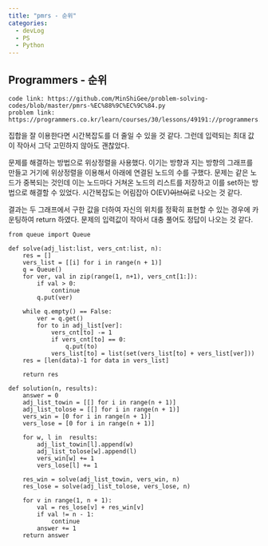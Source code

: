 ```yaml
---
title: "pmrs - 순위"
categories:
  - devLog
  - PS
  - Python
---
```

## Programmers - 순위

```
code link: https://github.com/MinShiGee/problem-solving-codes/blob/master/pmrs-%EC%88%9C%EC%9C%84.py
problem link: https://programmers.co.kr/learn/courses/30/lessons/49191://programmers.co.kr/learn/courses/30/lessons/43162
```
집합을 잘 이용한다면 시간복잡도를 더 줄일 수 있을 것 같다. 그런데 입력되는 최대 값이 작아서 그닥 고민하지 않아도 괜찮았다.

문제를 해결하는 방법으로 위상정렬을 사용했다. 이기는 방향과 지는 방향의 그래프를 만들고 거기에 위상정렬을 이용해서 아래에 연결된 노드의 수를 구했다. 문제는 같은 노드가 중복되는 것인데 이는 노드마다 거쳐온 노드의 리스트를 저장하고 이를 set하는 방법으로 해결할 수 있었다. 시간복잡도는 어림잡아 O(EV)~~이브이~~로 나오는 것 같다.

결과는 두 그래프에서 구한 값을 더하여 자신의 위치를 정확히 표현할 수 있는 경우에 카운팅하여 return 하였다. 문제의 입력값이 작아서 대충 풀어도 정답이 나오는 것 같다.

```
from queue import Queue

def solve(adj_list:list, vers_cnt:list, n):
    res = []
    vers_list = [[i] for i in range(n + 1)]
    q = Queue()
    for ver, val in zip(range(1, n+1), vers_cnt[1:]):
        if val > 0:
            continue
        q.put(ver)

    while q.empty() == False:
        ver = q.get()
        for to in adj_list[ver]:
            vers_cnt[to] -= 1
            if vers_cnt[to] == 0:
                q.put(to)
            vers_list[to] = list(set(vers_list[to] + vers_list[ver]))
    res = [len(data)-1 for data in vers_list]

    return res

def solution(n, results):
    answer = 0
    adj_list_towin = [[] for i in range(n + 1)]
    adj_list_tolose = [[] for i in range(n + 1)]
    vers_win = [0 for i in range(n + 1)]
    vers_lose = [0 for i in range(n + 1)]
    
    for w, l in  results:
        adj_list_towin[l].append(w)
        adj_list_tolose[w].append(l)
        vers_win[w] += 1
        vers_lose[l] += 1
    
    res_win = solve(adj_list_towin, vers_win, n)
    res_lose = solve(adj_list_tolose, vers_lose, n)

    for v in range(1, n + 1):
        val = res_lose[v] + res_win[v]
        if val != n - 1:
            continue
        answer += 1
    return answer
```